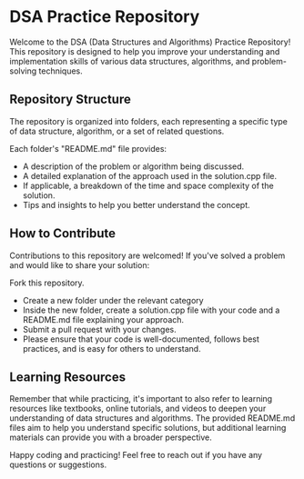 # DSA Practice Repository

Welcome to the DSA (Data Structures and Algorithms) Practice Repository! This repository is designed to help you improve your understanding and implementation skills of various data structures, algorithms, and problem-solving techniques.

## Repository Structure

The repository is organized into folders, each representing a specific type of data structure, algorithm, or a set of related questions.

Each folder's "README.md" file provides:

- A description of the problem or algorithm being discussed.
- A detailed explanation of the approach used in the solution.cpp file.
- If applicable, a breakdown of the time and space complexity of the solution.
- Tips and insights to help you better understand the concept.

## How to Contribute

Contributions to this repository are welcomed! If you've solved a problem and would like to share your solution:

Fork this repository.
- Create a new folder under the relevant category
- Inside the new folder, create a solution.cpp file with your code and a README.md file explaining your approach.
- Submit a pull request with your changes.
- Please ensure that your code is well-documented, follows best practices, and is easy for others to understand.

## Learning Resources 

Remember that while practicing, it's important to also refer to learning resources like textbooks, online tutorials, and videos to deepen your understanding of data structures and algorithms. The provided README.md files aim to help you understand specific solutions, but additional learning materials can provide you with a broader perspective.

Happy coding and practicing! Feel free to reach out if you have any questions or suggestions.